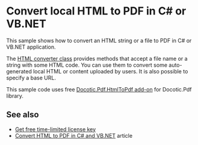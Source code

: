 # Convert local HTML to PDF in C# or VB.NET
This sample shows how to convert an HTML string or a file to PDF in C# or VB.NET application.

The [HTML converter class](https://bitmiracle.com/pdf-library/help/htmlconverter.html) provides methods that accept a file name or a string with some HTML code. You can use them to convert some auto-generated local HTML or content uploaded by users. It is also possible to specify a base URL.

This sample code uses free [Docotic.Pdf.HtmlToPdf add-on](https://www.nuget.org/packages/BitMiracle.Docotic.Pdf.HtmlToPdf/) for Docotic.Pdf library.

## See also
* [Get free time-limited license key](https://bitmiracle.com/pdf-library/download-pdf-library.aspx)
* [Convert HTML to PDF in C# and VB.NET](https://bitmiracle.com/pdf-library/html-to-pdf.aspx) article